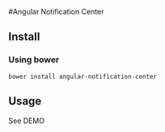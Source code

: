 #Angular Notification Center
## Install

### Using bower

```
bower install angular-notification-center
```

## Usage

See DEMO